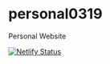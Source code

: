 # personal0319
Personal Website

[![Netlify Status](https://api.netlify.com/api/v1/badges/3aa1cedf-888f-40aa-85c3-fbd160ab4e33/deploy-status)](https://app.netlify.com/sites/goofy-hopper-8c3185/deploys)
